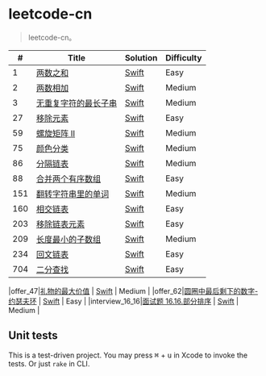 # leetcode-cn

> leetcode-cn。

| # | Title | Solution | Difficulty |
|---| ----- | -------- | ---------- |
|1|[两数之和](https://leetcode-cn.com/problems/two-sum/) | [Swift](./Tests/Swift/1.swift) | Easy |
|2|[两数相加](https://leetcode-cn.com/problems/add-two-numbers/) | [Swift](./Tests/Swift/2.swift) | Medium |
|3|[无重复字符的最长子串](https://leetcode-cn.com/problems/longest-substring-without-repeating-characters/) | [Swift](./Tests/Swift/3.swift) | Medium |
|27|[移除元素](https://leetcode-cn.com/problems/remove-element/) | [Swift](./Tests/Swift/27.swift) | Easy |
|59|[螺旋矩阵 II](https://leetcode-cn.com/problems/spiral-matrix-ii/) | [Swift](./Tests/Swift/59.swift) | Medium |
|75|[颜色分类](https://leetcode-cn.com/problems/sort-colors/) | [Swift](./Tests/Swift/75.swift) | Medium |
|86|[分隔链表](https://leetcode-cn.com/problems/partition-list/) | [Swift](./Tests/Swift/86.swift) | Medium |
|88|[合并两个有序数组](https://leetcode-cn.com/problems/merge-sorted-array/) | [Swift](./Tests/Swift/88.swift) | Easy |
|151|[翻转字符串里的单词](https://leetcode-cn.com/problems/reverse-words-in-a-string/) | [Swift](./Tests/Swift/151.swift) | Medium |
|160|[相交链表](https://leetcode-cn.com/problems/intersection-of-two-linked-lists/) | [Swift](./Tests/Swift/160.swift) | Easy |
|203|[移除链表元素](https://leetcode-cn.com/problems/remove-linked-list-elements/) | [Swift](./Tests/Swift/203.swift) | Easy |
|209|[长度最小的子数组](https://leetcode-cn.com/problems/minimum-size-subarray-sum/) | [Swift](./Tests/Swift/209.swift) | Medium |
|234|[回文链表](https://leetcode-cn.com/problems/palindrome-linked-list/) | [Swift](./Tests/Swift/234.swift) | Easy |
|704|[二分查找](https://leetcode-cn.com/problems/binary-search/) | [Swift](./Tests/Swift/704.swift) | Easy |

|offer_47|[礼物的最大价值](https://leetcode-cn.com/problems/li-wu-de-zui-da-jie-zhi-lcof/) | [Swift](./Tests/Swift/offer_47.swift) | Medium |
|offer_62|[圆圈中最后剩下的数字-约瑟夫环](https://leetcode-cn.com/problems/yuan-quan-zhong-zui-hou-sheng-xia-de-shu-zi-lcof/) | [Swift](./Tests/Swift/offer_62.swift) | Easy |
|interview_16_16|[面试题 16.16.部分排序](https://leetcode-cn.com/problems/sub-sort-lcci/) | [Swift](./Tests/Swift/Interview_16_16.swift) | Medium |

## Unit tests
This is a test-driven project. You may press <kbd>⌘</kbd> + <kbd>u</kbd> in Xcode to invoke the tests. Or just `rake` in CLI.

